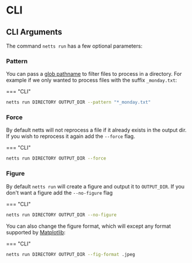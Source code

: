 # CLI

## CLI Arguments

The command `netts run` has a few optional parameters:

### Pattern

You can pass a [glob pathname](https://docs.python.org/3/library/glob.html) to filter files to process in a directory. For example if we only wanted to process files with the suffix `_monday.txt`:

=== "CLI"

```bash
netts run DIRECTORY OUTPUT_DIR --pattern "*_monday.txt"
```

### Force

By default netts will not reprocess a file if it already exists in the output dir. If you wish to reprocess it again add the `--force` flag.

=== "CLI"

```bash
netts run DIRECTORY OUTPUT_DIR --force
```

### Figure

By default `netts run` will create a figure and output it to `OUTPUT_DIR`. If you don't want a figure add the `--no-figure` flag

=== "CLI"

```bash
netts run DIRECTORY OUTPUT_DIR --no-figure
```

You can also change the figure format, which will except any format supported by [Matplotlib](https://matplotlib.org/2.1.2/api/_as_gen/matplotlib.pyplot.savefig.html#:~:text=One%20of%20the%20file%20extensions,%2C%20ps%2C%20eps%20and%20svg.&text=If%20True%2C%20the%20axes%20patches,edgecolor%20are%20specified%20via%20kwargs.):

=== "CLI"

```bash
netts run DIRECTORY OUTPUT_DIR --fig-format .jpeg
```
